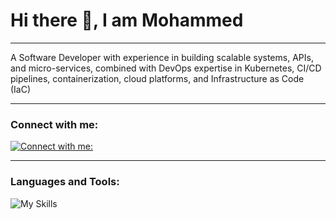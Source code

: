#            Hi there 👋, I am Mohammed 

---

A Software Developer with experience in building scalable
systems, APIs, and micro-services, combined with DevOps expertise in
Kubernetes, CI/CD pipelines, containerization, cloud platforms, and
Infrastructure as Code (IaC)

---

### Connect with me: 
[![Connect with me:](https://go-skill-icons.vercel.app/api/icons?i=linkedin)](https://www.linkedin.com/in/mohammed-elabdi/)

---
### Languages and Tools:
![My Skills](https://go-skill-icons.vercel.app/api/icons?i=bash,ruby,docker,kubernetes,helm,terraform,argocd,jenkins,aws,postgres,cs,js,git)







